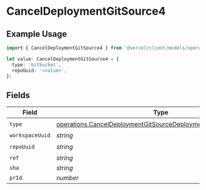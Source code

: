 # CancelDeploymentGitSource4

## Example Usage

```typescript
import { CancelDeploymentGitSource4 } from '@vercel/client/models/operations';

let value: CancelDeploymentGitSource4 = {
  type: 'bitbucket',
  repoUuid: '<value>',
};
```

## Fields

| Field           | Type                                                                                                                                             | Required           | Description |
| --------------- | ------------------------------------------------------------------------------------------------------------------------------------------------ | ------------------ | ----------- |
| `type`          | [operations.CancelDeploymentGitSourceDeploymentsResponse200Type](../../models/operations/canceldeploymentgitsourcedeploymentsresponse200type.md) | :heavy_check_mark: | N/A         |
| `workspaceUuid` | _string_                                                                                                                                         | :heavy_minus_sign: | N/A         |
| `repoUuid`      | _string_                                                                                                                                         | :heavy_check_mark: | N/A         |
| `ref`           | _string_                                                                                                                                         | :heavy_minus_sign: | N/A         |
| `sha`           | _string_                                                                                                                                         | :heavy_minus_sign: | N/A         |
| `prId`          | _number_                                                                                                                                         | :heavy_minus_sign: | N/A         |
